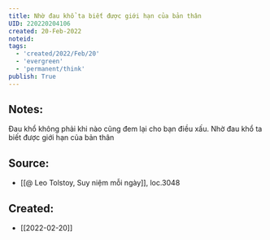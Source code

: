 ```yaml
---
title: Nhờ đau khổ ta biết được giới hạn của bản thân
UID: 220220204106
created: 20-Feb-2022
noteid:
tags:
  - 'created/2022/Feb/20'
  - 'evergreen'
  - 'permanent/think'
publish: True
---
```

## Notes:
Đau khổ không phải khi nào cũng đem lại cho bạn điều xấu. Nhờ đau khổ ta biết được giới hạn của bản thân

## Source:
- [[@ Leo Tolstoy, Suy niệm mỗi ngày]], loc.3048




## Created:
- [[2022-02-20]]
